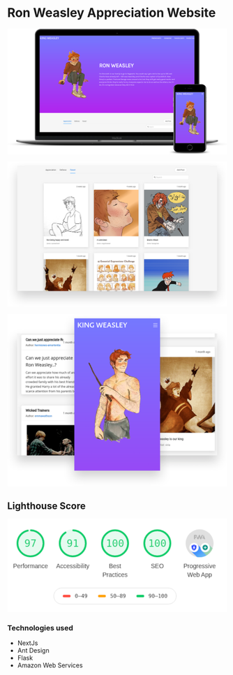 # Ron Weasley Appreciation Website

![Website Mockup Multiple Device](./readme_assets/multiple_device.png)

![Desktop Screen Mockup](./readme_assets/desktop.png)

![Smartphone Screen Layers Mockup](./readme_assets/smartphone_screen_layers.png)

## Lighthouse Score

![Lighthouse score](./readme_assets/lighthouse.png)

### Technologies used

- NextJs
- Ant Design
- Flask
- Amazon Web Services
